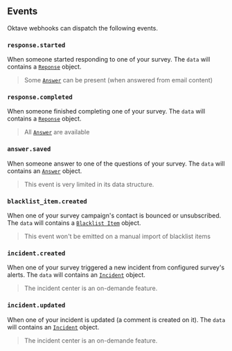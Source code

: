 ## Events

Oktave webhooks can dispatch the following events.

### `response.started`

When someone started responding to one of your survey. The `data` will contains a [`Reponse`](objects.md#response) object.

> Some [`Answer`](objects.md#answer) can be present (when answered from email content)

### `response.completed`

When someone finished completing one of your survey. The `data` will contains a [`Reponse`](objects.md#response) object.

> All [`Answer`](objects.md#answer) are available

### `answer.saved`

When someone answer to one of the questions of your survey. The `data` will contains an [`Answer`](objects.md#answer) object.

> This event is very limited in its data structure.

### `blacklist_item.created`

When one of your survey campaign's contact is bounced or unsubscribed.
The `data` will contains a [`Blacklist Item`](objects.md#blacklist-item) object.

> This event won't be emitted on a manual import of blacklist items

### `incident.created`

When one of your survey triggered a new incident from configured survey's alerts. The `data` will contains an [`Incident`](objects.md#incident) object.

> The incident center is an on-demande feature.

### `incident.updated`

When one of your incident is updated (a comment is created on it). The `data` will contains an [`Incident`](objects.md#incident) object.

> The incident center is an on-demande feature.
